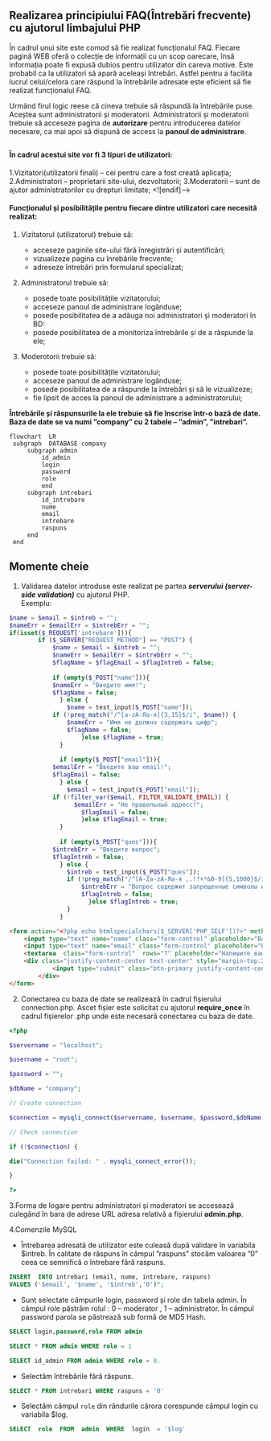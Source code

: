 ## Realizarea principiului FAQ(Întrebări frecvente) cu ajutorul limbajului PHP

În cadrul unui site este comod să fie realizat funcționalul FAQ. Fiecare pagină WEB oferă o colecție de informații cu un scop oarecare, însă informația poate fi expusă dubios pentru utilizator din careva motive.
Este probabil ca la utilizatori să apară aceleași întrebări. Astfel pentru a facilita lucrul celui/celora care răspund la întrebările adresate este eficient să fie realizat funcționalul FAQ.

Urmând firul logic reese că cineva trebuie să răspundă la întrebările puse. Aceștea sunt administratorii și moderatorii. Administratorii și moderatorii trebuie să acceseze pagina de **autorizare** pentru introducerea datelor necesare, ca mai apoi să dispună de access la **panoul de administrare**.

##

#### În cadrul acestui site vor fi 3 tipuri de utilizatori:
1.Vizitatori(utilizatorii finali) – cei pentru care a fost creată aplicația;
2.Administratori – proprietarii site-ului, dezvoltatorii;
3.Moderatorii – sunt de ajutor administratorilor cu drepturi limitate;
<![endif]-->

#### Funcționalul și posibilitățile pentru fiecare dintre utilizatori care necesită realizat:

1. Vizitatorul (utilizatorul) trebuie să:
	- acceseze paginile site-ului fără înregistrări și autentificări;
	- vizualizeze pagina cu înrebările frecvente;
	- adreseze întrebări prin formularul specializat;

2. Administratorul trebuie să:
	- posede toate posibilitățile vizitatorului;
	- acceseze panoul de administrare logânduse;
	-	posede posibilitatea de a adăuga noi administratori și moderatori în BD:
	- posede posibilitatea de a monitoriza întrebările și de a răspunde la ele;

3. Moderotorii trebuie să:
	- posede toate posibilitățile vizitatorului;
	- acceseze panoul de administrare logânduse;
	- posede posibilitatea de a răspunde la întrebări și să le vizualizeze;
	- fie lipsit de acces la panoul de administrare a administratorului;


**Întrebările și răspunsurile la ele trebuie să fie înscrise într-o bază de date. Baza de date se va numi ”company” cu 2 tabele – ”admin”, ”intrebari”.**

 

```mermaid
flowchart  LR
 subgraph  DATABASE company
	 subgraph admin
		 id_admin
		 login
		 password
		 role
		 end
	 subgraph intrebari
		 id_intrebare
		 nume
		 email
		 intrebare
		 raspuns
	 end
 end  

```
## Momente cheie
1. Validarea datelor introduse este realizat pe partea ***serverului (server-side validation)*** cu ajutorul PHP.<br>
Exemplu:
```php
$name = $email = $intreb = "";
$nameErr = $emailErr = $intrebErr = "";
if(isset($_REQUEST['intrebare'])){
        if ($_SERVER["REQUEST_METHOD"] == "POST") {
            $name = $email = $intreb = "";
            $nameErr = $emailErr = $intrebErr = "";
            $flagName = $flagEmail = $flagIntreb = false;
    
            if (empty($_POST["name"])){
            $nameErr = "Введите имя!";
            $flagName = false;
              } else {
                $name = test_input($_POST["name"]);
            if (!preg_match("/^[a-zА-Яа-я]{3,15}$/i", $name)) {
                $nameErr = "Имя не должно содержать цифр";
                $flagName = false;
                    }else $flagName = true;
              }
    
              if (empty($_POST["email"])){
            $emailErr = "Введите ваш email!";
            $flagEmail = false;
              } else {
                $email = test_input($_POST["email"]);
            if (!filter_var($email, FILTER_VALIDATE_EMAIL)) {
                  $emailErr = "Не правельный адресс!";
                    $flagEmail = false;
                    }else $flagEmail = true;
              }
    
              if (empty($_POST["ques"])){
            $intrebErr = "Введите вопрос";
            $flagIntreb = false;
              } else {
                $intreb = test_input($_POST["ques"]);
                if (!preg_match("/^[A-Za-zА-Яа-я ,.!?+*&0-9]{5,1000}$/i",$intreb)) {
                    $intrebErr = "Вопрос содержит запрещенные символы или слижком короткий!";
                    $flagIntreb = false;
                      }else $flagIntreb = true;
                }
              }

```
```html
<form action="<?php echo htmlspecialchars($_SERVER['PHP_SELF'])?>" method = "post">
	<input type="text" name="name" class="form-control" placeholder="Ваше имя " value="<?php echo $name;?>"><br>
	<input type="text" name="email" class="form-control" placeholder="Ваш email" value="<?php echo $email;?>"><br>
	<textarea  class="form-control"  rows="7" placeholder="Напишите ваш вопрос" name="ques" value="<?php echo $intreb ;?>"></textarea>
	<div class="justify-content-center text-center" style="margin-top:20px; padding:10px;">
        	<input type="submit" class="btn-primary justify-content-center text-center" value="Задать вопрос">
        </div>
</form>
```
2. Conectarea cu baza de date se realizează în cadrul fișierului connection.php. Ascet fișier este solicitat cu ajutorul **require_once** în cadrul fișierelor .php unde este necesară conectarea cu baza de date.
``` php
<?php

$servername = "localhost";

$username = "root";

$password = "";

$dbName = "company";

// Create connection

$connection = mysqli_connect($servername, $username, $password,$dbName);

// Check connection

if (!$connection) {

die("Connection failed: " . mysqli_connect_error());

}

?>
```
3.Forma de logare pentru administratori și moderatori se accesează culegând în bara de adrese URL adresa relativă a fișierului **admin.php**.

4.Comenzile MySQL
- Întrebarea adresată de utilizator este culeasă după validare în variabila $intreb. În calitate de răspuns în câmpul ”raspuns” stocăm valoarea ”0” ceea ce semnifică o întrebare fără raspuns. 
```sql
INSERT  INTO intrebari (email, nume, intrebare, raspuns)
VALUES ('$email', '$name', '$intreb','0')";
``` 
- Sunt selectate câmpurile login, password și role din tabela admin. În câmpul role păstrăm rolul : 0 – moderator , 1 – administrator. În câmpul password parola se păstrează sub formă de MD5 Hash.
 ```sql
SELECT login,password,role FROM admin
```
```sql
SELECT * FROM admin WHERE role = 1
```
```sql
SELECT id_admin FROM admin WHERE role = 0.
```
- Selectăm întrebările fără răspuns.
```sql
SELECT * FROM intrebari WHERE raspuns = '0'
```
- Selectăm câmpul `role` din rândurile cărora corespunde  câmpul login cu variabila $log.
```sql
SELECT  role  FROM  admin  WHERE  login  = '$log'
```
